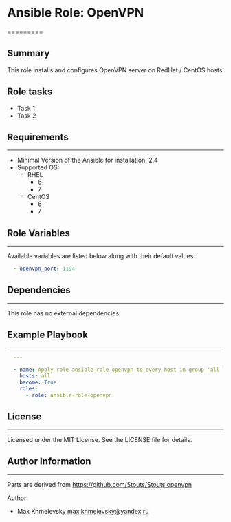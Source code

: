 # Ansible Role: OpenVPN
=========

## Summary

  This role installs and configures OpenVPN server on RedHat / CentOS hosts

## Role tasks

  - Task 1
  - Task 2

## Requirements
------------

  - Minimal Version of the Ansible for installation: 2.4
  - Supported OS:
      - RHEL
          - 6
          - 7
      - CentOS
          - 6
          - 7

## Role Variables
--------------

  Available variables are listed below along with their default values.

  ```yaml
    - openvpn_port: 1194
  ```

## Dependencies
------------

  This role has no external dependencies

## Example Playbook
----------------

```yaml
  ---

  - name: Apply role ansible-role-openvpn to every host in group 'all'
    hosts: all
    become: True
    roles:
      - role: ansible-role-openvpn

```


## License
-------

Licensed under the MIT License. See the LICENSE file for details.

## Author Information
------------------

Parts are derived from https://github.com/Stouts/Stouts.openvpn

Author:
  - Max Khmelevsky <max.khmelevsky@yandex.ru>

